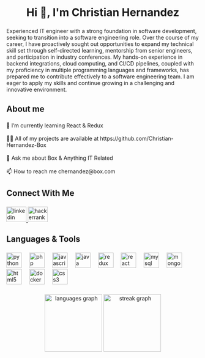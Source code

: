 <h1 align="center">Hi 👋, I'm Christian Hernandez</h1>

###

<p align="left">Experienced IT engineer with a strong foundation in software development, seeking to transition into a software engineering role. Over the course of my career, I have proactively sought out opportunities to expand my technical skill set through self-directed learning, mentorship from senior engineers, and participation in industry conferences. My hands-on experience in backend integrations, cloud computing, and CI/CD pipelines, coupled with my proficiency in multiple programming languages and frameworks, has prepared me to contribute effectively to a software engineering team. I am eager to apply my skills and continue growing in a challenging and innovative environment.</p>

###

<h2 align="left">About me</h2>

###

<p align="left">🌱 I’m currently learning React & Redux<br><br>👨‍💻 All of my projects are available at https://github.com/Christian-Hernandez-Box<br><br>💬 Ask me about Box & Anything IT Related<br><br>📫 How to reach me chernandez@box.com</p>

###

<h2 align="left">Connect With Me</h2>

###

<div align="left">
  <a href="http://linkedin.com/in/christian-hernandez-12514b192" target="_blank">
    <img src="https://raw.githubusercontent.com/maurodesouza/profile-readme-generator/master/src/assets/icons/social/linkedin/default.svg" width="52" height="40" alt="linkedin logo"  />
  </a>
  <img src="https://raw.githubusercontent.com/maurodesouza/profile-readme-generator/master/src/assets/icons/social/hackerrank/default.svg" width="52" height="40" alt="hackerrank logo"  />
</div>

###

<h2 align="left">Languages & Tools</h2>

###

<div align="left">
  <img src="https://cdn.jsdelivr.net/gh/devicons/devicon/icons/python/python-original.svg" height="40" alt="python logo"  />
  <img width="12" />
  <img src="https://cdn.jsdelivr.net/gh/devicons/devicon/icons/php/php-original.svg" height="40" alt="php logo"  />
  <img width="12" />
  <img src="https://cdn.jsdelivr.net/gh/devicons/devicon/icons/javascript/javascript-original.svg" height="40" alt="javascript logo"  />
  <img width="12" />
  <img src="https://cdn.jsdelivr.net/gh/devicons/devicon/icons/java/java-original.svg" height="40" alt="java logo"  />
  <img width="12" />
  <img src="https://cdn.jsdelivr.net/gh/devicons/devicon/icons/redux/redux-original.svg" height="40" alt="redux logo"  />
  <img width="12" />
  <img src="https://cdn.jsdelivr.net/gh/devicons/devicon/icons/react/react-original.svg" height="40" alt="react logo"  />
  <img width="12" />
  <img src="https://cdn.jsdelivr.net/gh/devicons/devicon/icons/mysql/mysql-original.svg" height="40" alt="mysql logo"  />
  <img width="12" />
  <img src="https://cdn.jsdelivr.net/gh/devicons/devicon/icons/mongodb/mongodb-original.svg" height="40" alt="mongodb logo"  />
  <img width="12" />
  <img src="https://cdn.jsdelivr.net/gh/devicons/devicon/icons/html5/html5-original.svg" height="40" alt="html5 logo"  />
  <img width="12" />
  <img src="https://cdn.jsdelivr.net/gh/devicons/devicon/icons/docker/docker-original.svg" height="40" alt="docker logo"  />
  <img width="12" />
  <img src="https://cdn.jsdelivr.net/gh/devicons/devicon/icons/css3/css3-original.svg" height="40" alt="css3 logo"  />
</div>

###

<div align="center">
  <img src="https://github-readme-stats.vercel.app/api/top-langs?username=Christian-Hernandez-Box&locale=en&hide_title=false&layout=compact&card_width=320&langs_count=5&theme=dracula&hide_border=false&order=2" height="150" alt="languages graph"  />
  <img src="https://streak-stats.demolab.com?user=Christian-Hernandez-Box&locale=en&mode=daily&theme=dracula&hide_border=false&border_radius=5&order=3" height="150" alt="streak graph"  />
</div>

###
